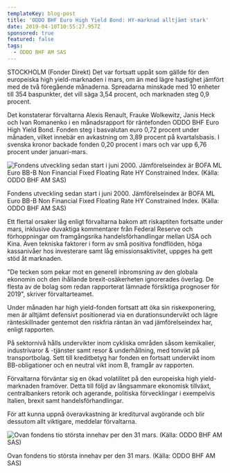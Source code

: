 ```yaml
---
templateKey: blog-post
title: 'ODDO BHF Euro High Yield Bond: HY-marknad alltjämt stark'
date: 2019-04-10T10:55:27.957Z
sponsored: true
featured: false
tags:
  - ODDO BHF AM SAS
---
```

STOCKHOLM (Fonder Direkt) Det var fortsatt uppåt som gällde för den europeiska high yield-marknaden i mars, om än med lägre hastighet jämfört med de två föregående månaderna. Spreadarna minskade med 10 enheter till 354 baspunkter, det vill säga 3,54 procent, och marknaden steg 0,9 procent.



Det konstaterar förvaltarna Alexis Renault, Frauke Wolkewitz, Janis Heck och Ivan Romanenko i en månadsrapport för räntefonden ODDO BHF Euro High Yield Bond. Fonden steg i basvalutan euro 0,72 procent under månaden, vilket innebär en avkastning om 3,89 procent på kvartalsbasis. I svenska kronor backade fonden 0,20 procent i mars och var upp 6,76 procent under januari-mars.

![Fondens utveckling sedan start i juni 2000. Jämförelseindex är BOFA ML Euro BB-B Non Financial Fixed Floating Rate HY Constrained Index. (Källa: ODDO BHF AM SAS)](/img/oddo10apr.png)

<span class="image-caption">Fondens utveckling sedan start i juni 2000. Jämförelseindex är BOFA ML Euro BB-B Non Financial Fixed Floating Rate HY Constrained Index. (Källa: ODDO BHF AM SAS)</span>

Ett flertal orsaker låg enligt förvaltarna bakom att riskaptiten fortsatte under mars, inklusive duvaktiga kommentarer från Federal Reserve och förhoppningar om framgångsrika handelsförhandlingar mellan USA och Kina. Även tekniska faktorer i form av små positiva fondflöden, höga kassanivåer hos investerare samt låg emissionsaktivitet, uppges ha gett stöd åt marknaden.



"De tecken som pekar mot en generell inbromsning av den globala ekonomin och den ihållande brexit-osäkerheten ignorerades överlag. De flesta av de bolag som redan rapporterat lämnade försiktiga prognoser för 2019", skriver förvaltarteamet.



Under månaden har high yield-fonden fortsatt att öka sin riskexponering, men är alltjämt defensivt positionerad via en durationsundervikt och lägre ränteskillnader gentemot den riskfria räntan än vad jämförelseindex har, enligt rapporten.



På sektornivå hålls undervikter inom cykliska områden såsom kemikalier, industrivaror & -tjänster samt resor & underhållning, med tonvikt på transportbolag. Sett till kreditbetyg har fonden en fortsatt undervikt inom BB-obligationer och en neutral vikt inom B, framgår av rapporten.



Förvaltarna förväntar sig en ökad volatilitet på den europeiska high yield-marknaden framöver. Detta till följd av långsammare ekonomisk tillväxt, centralbankers retorik och agerande, politiska förvecklingar i exempelvis Italien, brexit samt handelsförhandlingar.



För att kunna uppnå överavkastning är krediturval avgörande och blir dessutom allt viktigare, meddelar förvaltarna.

![Ovan fondens tio största innehav per den 31 mars. (Källa: ODDO BHF AM SAS)](/img/oddo10apr2.png)

<span class="image-caption">Ovan fondens tio största innehav per den 31 mars. (Källa: ODDO BHF AM SAS)</span>
